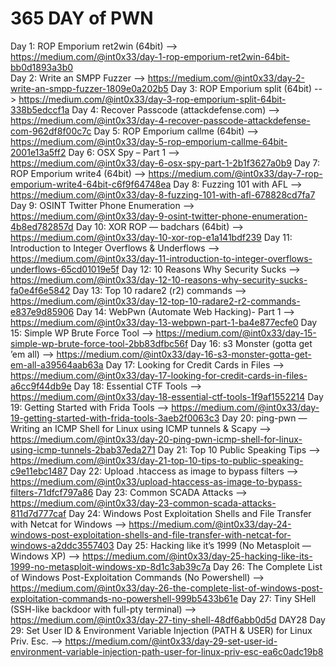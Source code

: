 # 365 DAY of PWN
Day 1: ROP Emporium ret2win (64bit) --> https://medium.com/@int0x33/day-1-rop-emporium-ret2win-64bit-bb0d1893a3b0  
Day 2: Write an SMPP Fuzzer --> https://medium.com/@int0x33/day-2-write-an-smpp-fuzzer-1809e0a202b5
Day 3: ROP Emporium split (64bit) --> https://medium.com/@int0x33/day-3-rop-emporium-split-64bit-338b5edccf1a
Day 4: Recover Passcode (attackdefense.com) --> https://medium.com/@int0x33/day-4-recover-passcode-attackdefense-com-962df8f00c7c
Day 5: ROP Emporium callme (64bit) --> https://medium.com/@int0x33/day-5-rop-emporium-callme-64bit-2001e13a5ff2
Day 6: OSX Spy – Part 1 --> https://medium.com/@int0x33/day-6-osx-spy-part-1-2b1f3627a0b9
Day 7: ROP Emporium write4 (64bit) --> https://medium.com/@int0x33/day-7-rop-emporium-write4-64bit-c6f9f64748ea
Day 8: Fuzzing 101 with AFL --> https://medium.com/@int0x33/day-8-fuzzing-101-with-afl-678828cd7fa7
Day 9: OSINT Twitter Phone Enumeration --> https://medium.com/@int0x33/day-9-osint-twitter-phone-enumeration-4b8ed782857d
Day 10: XOR ROP — badchars (64bit) --> https://medium.com/@int0x33/day-10-xor-rop-e1a141bdf239
Day 11: Introduction to Integer Overflows & Underflows --> https://medium.com/@int0x33/day-11-introduction-to-integer-overflows-underflows-65cd01019e5f
Day 12: 10 Reasons Why Security Sucks --> https://medium.com/@int0x33/day-12-10-reasons-why-security-sucks-fa0e4f6e5842
Day 13: Top 10 radare2 (r2) commands --> https://medium.com/@int0x33/day-12-top-10-radare2-r2-commands-e837e9d85906
Day 14: WebPwn (Automate Web Hacking)- Part 1 --> https://medium.com/@int0x33/day-13-webpwn-part-1-ba4e877ecfe0
Day 15: Simple WP Brute Force Tool --> https://medium.com/@int0x33/day-15-simple-wp-brute-force-tool-2bb83dfbc56f
Day 16: s3 Monster (gotta get ’em all) --> https://medium.com/@int0x33/day-16-s3-monster-gotta-get-em-all-a39564aab63a
Day 17: Looking for Credit Cards in Files --> https://medium.com/@int0x33/day-17-looking-for-credit-cards-in-files-a6cc9f44db9e
Day 18: Essential CTF Tools --> https://medium.com/@int0x33/day-18-essential-ctf-tools-1f9af1552214
Day 19: Getting Started with Frida Tools --> https://medium.com/@int0x33/day-19-getting-started-with-frida-tools-3aeb2f0063c3
Day 20: ping-pwn — Writing an ICMP Shell for Linux using ICMP tunnels & Scapy --> https://medium.com/@int0x33/day-20-ping-pwn-icmp-shell-for-linux-using-icmp-tunnels-2bab37eda271
Day 21: Top 10 Public Speaking Tips --> https://medium.com/@int0x33/day-21-top-10-tips-to-public-speaking-c9e11ebc1487
Day 22: Upload .htaccess as image to bypass filters --> https://medium.com/@int0x33/upload-htaccess-as-image-to-bypass-filters-71dfcf797a86
Day 23: Common SCADA Attacks --> https://medium.com/@int0x33/day-23-common-scada-attacks-811d7d777caf
Day 24: Windows Post Exploitation Shells and File Transfer with Netcat for Windows --> https://medium.com/@int0x33/day-24-windows-post-exploitation-shells-and-file-transfer-with-netcat-for-windows-a2ddc3557403
Day 25: Hacking like it’s 1999 (No Metasploit — Windows XP) --> https://medium.com/@int0x33/day-25-hacking-like-its-1999-no-metasploit-windows-xp-8d1c3ab39c7a
Day 26: The Complete List of Windows Post-Exploitation Commands (No Powershell) --> https://medium.com/@int0x33/day-26-the-complete-list-of-windows-post-exploitation-commands-no-powershell-999b5433b61e
Day 27: Tiny SHell (SSH-like backdoor with full-pty terminal) --> https://medium.com/@int0x33/day-27-tiny-shell-48df6abb0d5d
DAY28
Day 29: Set User ID & Environment Variable Injection (PATH & USER) for Linux Priv. Esc. --> https://medium.com/@int0x33/day-29-set-user-id-environment-variable-injection-path-user-for-linux-priv-esc-ea6c0adc19b8
